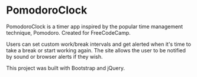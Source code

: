 # PomodoroClock
PomodoroClock is a timer app inspired by the popular time management technique, Pomodoro. Created for FreeCodeCamp.

Users can set custom work/break intervals and get alerted when it's time to take a break or start working again. The site allows the user to be notified by sound or browser alerts if they wish.

This project was built with Bootstrap and jQuery.


